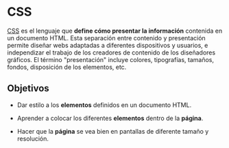 # CSS

[CSS](https://developer.mozilla.org/en-US/docs/Learn/CSS) es el lenguaje que **define cómo presentar la información** contenida en un documento HTML. Esta separación entre contenido y presentación permite diseñar webs adaptadas a diferentes dispositivos y usuarios, e independizar el trabajo de los creadores de contenido de los diseñadores gráficos. El término "presentación" incluye colores, tipografías, tamaños, fondos, disposición de los elementos, etc.

## Objetivos

- Dar estilo a los **elementos** definidos en un documento HTML.

- Aprender a colocar los diferentes **elementos** dentro de la **página**.

- Hacer que la **página** se vea bien en pantallas de diferente tamaño y resolución.